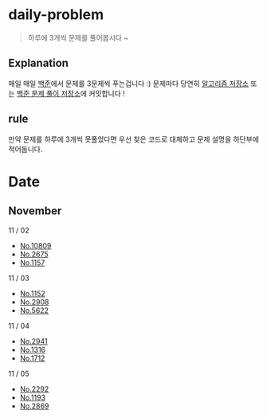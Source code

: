 # daily-problem
> 하루에 3개씩 문제를 풀어봅시다 ~

## Explanation
매일 매일 <a href="https://www.acmicpc.net/">백준</a>에서 문제를 3문제씩 푸는겁니다 :)
문제마다 당연히 <a href="https://github.com/Luciano-JeonHyunJun/CPlusPlus_Algorithms"> 알고리즘 저장소</a> 또는 <a href="https://github.com/Luciano-JeonHyunJun/Baekjun_Cpp">백준 문제 풀이 저장소</a>에 커밋합니다 !

## rule
만약 문제를 하루에 3개씩 못풀었다면 우선 찾은 코드로 대체하고 문제 설명을 하단부에 적어둡니다.

# Date

## November

11 / 02 
+ <a href="https://github.com/Luciano-JeonHyunJun/daily-problem/blob/main/21.11.02/10809.cpp">No.10809</a><br>
+ <a href="https://github.com/Luciano-JeonHyunJun/daily-problem/blob/main/21.11.02/2675.cpp">No.2675</a><br>
+ <a href="https://github.com/Luciano-JeonHyunJun/daily-problem/blob/main/21.11.02/1157.cpp">No.1157</a>

11 / 03
+ <a href="https://github.com/Luciano-JeonHyunJun/daily-problem/blob/main/21.11.03/1152.cpp">No.1152</a><br>
+ <a href="https://github.com/Luciano-JeonHyunJun/daily-problem/blob/main/21.11.03/2908.cpp">No.2908</a><br>
+ <a href="https://github.com/Luciano-JeonHyunJun/daily-problem/blob/main/21.11.03/5622.cpp">No.5622</a><br> 
  
11 / 04
+ <a href="https://github.com/Luciano-JeonHyunJun/daily-problem/blob/main/21.11.04/2941.cpp">No.2941</a><br>
+ <a href="https://github.com/Luciano-JeonHyunJun/daily-problem/blob/main/21.11.04/1316.cpp">No.1316</a><br>
+ <a href="https://github.com/Luciano-JeonHyunJun/daily-problem/blob/main/21.11.04/1712.cpp">No.1712</a>

11 / 05
+ <a href="https://github.com/Luciano-JeonHyunJun/daily-problem/blob/main/21.11.05/2292.cpp">No.2292</a><br>
+ <a href="https://github.com/Luciano-JeonHyunJun/daily-problem/blob/main/21.11.05/1193.cpp">No.1193</a><br>
+ <a href="https://github.com/Luciano-JeonHyunJun/daily-problem/blob/main/21.11.05/2869.cpp">No.2869</a>
